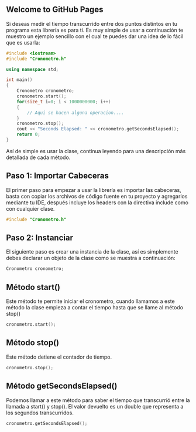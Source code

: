 ## Welcome to GitHub Pages
Si deseas medir el tiempo transcurrido entre dos puntos distintos en tu programa esta librería es para ti. Es muy simple de usar a continuación te muestro un ejemplo sencillo con el cual te puedes dar una idea de lo fácil que es usarla:
```cpp
#include <iostream>
#include "Cronometro.h"

using namespace std;

int main()
{
    Cronometro cronometro;
    cronometro.start();
    for(size_t i=0; i < 1000000000; i++)
    {
        // Aqui se hacen alguna operacion....
    }
    cronometro.stop();
    cout << "Seconds Elapsed: " << cronometro.getSecondsElapsed();
    return 0;
}
```
Así de simple es usar la clase, continua leyendo para una descripción más detallada de cada método.

## Paso 1: Importar Cabeceras
El primer paso para empezar a usar la librería es importar las cabeceras, basta con copiar los archivos de código fuente en tu proyecto y agregarlos mediante tu IDE, después incluye los headers con la directiva include como con cualquier clase.
```cpp
#include "Cronometro.h"
```

##  Paso 2: Instanciar
El siguiente paso es crear una instancia de la clase, así es simplemente debes declarar un objeto de la clase como se muestra a continuación:
```cpp
Cronometro cronometro;
```

## Método start()
Este método te permite iniciar el cronometro, cuando llamamos a este método la clase empieza a contar el tiempo hasta que se llame al método stop()
```cpp
cronometro.start();
```

## Método stop()
Este método detiene el contador de tiempo.
```cpp
cronometro.stop();
```

## Método getSecondsElapsed()
Podemos llamar a este método para saber el tiempo que transcurrió entre la llamada a start() y stop(). El valor devuelto es un double que representa a los segundos transcurridos.
```cpp
cronometro.getSecondsElapsed();
```
